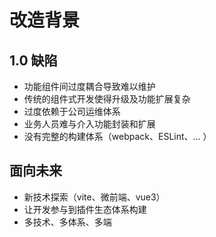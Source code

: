 # 改造背景

<div class="grid grid-cols-2 gap-4">

<div>

## 1.0 缺陷

<span></span>

- 功能组件间过度耦合导致难以维护
- 传统的组件式开发使得升级及功能扩展复杂
- 过度依赖于公司运维体系
- 业务人员难与介入功能封装和扩展
- 没有完整的构建体系（webpack、ESLint、... ）

</div>

<div>

## 面向未来

<span></span>

- 新技术探索（vite、微前端、vue3）
- 让开发参与到插件生态体系构建
- 多技术、多体系、多端

</div>

</div>
